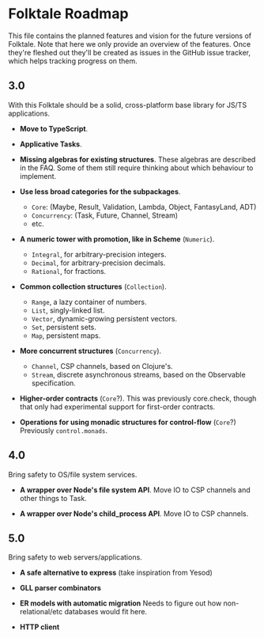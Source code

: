 # Folktale Roadmap

This file contains the planned features and vision for the future versions of Folktale. Note that here we only provide an overview of the features. Once they're fleshed out they'll be created as issues in the GitHub issue tracker, which helps tracking progress on them.


## 3.0

With this Folktale should be a solid, cross-platform base library for JS/TS applications.


  - **Move to TypeScript**.

  - **Applicative Tasks**.

  - **Missing algebras for existing structures**.
    These algebras are described in the FAQ. Some of them still require thinking about which behaviour to implement.

  - **Use less broad categories for the subpackages**.
    - `Core`: (Maybe, Result, Validation, Lambda, Object, FantasyLand, ADT)
    - `Concurrency`: (Task, Future, Channel, Stream)
    - etc.

  - **A numeric tower with promotion, like in Scheme** (`Numeric`).
    - `Integral`, for arbitrary-precision integers.
    - `Decimal`, for arbitrary-precision decimals.
    - `Rational`, for fractions.

  - **Common collection structures** (`Collection`).
    - `Range`, a lazy container of numbers.
    - `List`, singly-linked list.
    - `Vector`, dynamic-growing persistent vectors.
    - `Set`, persistent sets.
    - `Map`, persistent maps.

  - **More concurrent structures** (`Concurrency`).
    - `Channel`, CSP channels, based on Clojure's.
    - `Stream`, discrete asynchronous streams, based on the Observable specification.

  - **Higher-order contracts** (`Core`?).
    This was previously core.check, though that only had experimental support for first-order contracts.

  - **Operations for using monadic structures for control-flow** (`Core`?)
    Previously `control.monads`.


## 4.0

Bring safety to OS/file system services.


  - **A wrapper over Node's file system API**.
    Move IO to CSP channels and other things to Task.

  - **A wrapper over Node's child_process API**.
    Move IO to CSP channels.


## 5.0

Bring safety to web servers/applications.

  - **A safe alternative to express** (take inspiration from Yesod)

  - **GLL parser combinators**

  - **ER models with automatic migration**
    Needs to figure out how non-relational/etc databases would fit here.

  - **HTTP client**

  